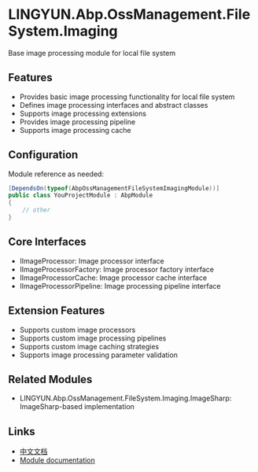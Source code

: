 # LINGYUN.Abp.OssManagement.FileSystem.Imaging

Base image processing module for local file system

## Features

* Provides basic image processing functionality for local file system
* Defines image processing interfaces and abstract classes
* Supports image processing extensions
* Provides image processing pipeline
* Supports image processing cache

## Configuration

Module reference as needed:

```csharp
[DependsOn(typeof(AbpOssManagementFileSystemImagingModule))]
public class YouProjectModule : AbpModule
{
    // other
}
```

## Core Interfaces

* IImageProcessor: Image processor interface
* IImageProcessorFactory: Image processor factory interface
* IImageProcessorCache: Image processor cache interface
* IImageProcessorPipeline: Image processing pipeline interface

## Extension Features

* Supports custom image processors
* Supports custom image processing pipelines
* Supports custom image caching strategies
* Supports image processing parameter validation

## Related Modules

* LINGYUN.Abp.OssManagement.FileSystem.Imaging.ImageSharp: ImageSharp-based implementation

## Links

* [中文文档](./README.md)
* [Module documentation](../README.md)
